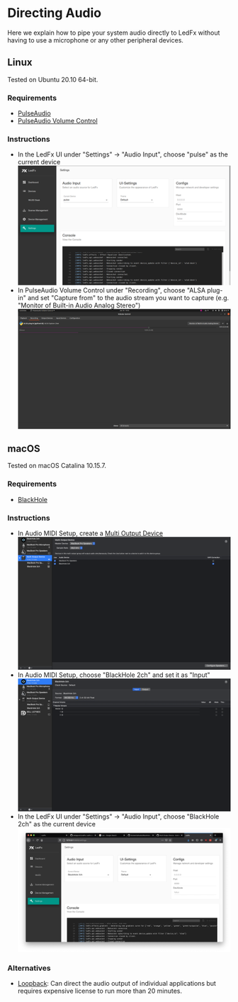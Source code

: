 # Directing Audio

Here we explain how to pipe your system audio directly to LedFx without having to use a microphone or any other peripheral devices.

## Linux

Tested on Ubuntu 20.10 64-bit.

### Requirements

- [PulseAudio](https://www.freedesktop.org/wiki/Software/PulseAudio/?)
- [PulseAudio Volume Control](https://freedesktop.org/software/pulseaudio/pavucontrol/)

### Instructions

- In the LedFx UI under "Settings" -> "Audio Input", choose "pulse" as the current device
![LedFx UI](./_static/direct_audio_linux_1.png)
- In PulseAudio Volume Control under "Recording", choose "ALSA plug-in" and set "Capture from" to the audio stream you want to capture (e.g. "Monitor of Built-in Audio Analog Stereo")
![PulseAudio Volume Control](./_static/direct_audio_linux_2.png)

## macOS

Tested on macOS Catalina 10.15.7.

### Requirements

- [BlackHole](https://github.com/ExistentialAudio/BlackHole)

### Instructions

- In Audio MIDI Setup, create a [Multi Output Device](https://github.com/ExistentialAudio/BlackHole/wiki/Multi-Output-Device)
![Multi Output Device](./_static/directing_audio_macos_1.png)
- In Audio MIDI Setup, choose "BlackHole 2ch" and set it as "Input"
![Multi Output Device](./_static/directing_audio_macos_2.png)
- In the LedFx UI under "Settings" -> "Audio Input", choose "BlackHole 2ch" as the current device
![Multi Output Device](./_static/directing_audio_macos_3.png)

### Alternatives

- [Loopback](https://rogueamoeba.com/loopback/): Can direct the audio output of individual applications but requires expensive license to run more than 20 minutes.
